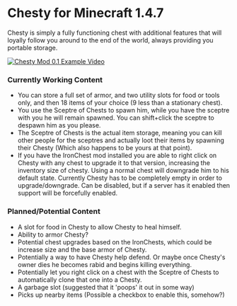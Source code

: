 # Chesty for Minecraft 1.4.7

Chesty is simply a fully functioning chest with additional features that will loyally follow you around to the end of the world, always providing you portable storage.

[![Chesty Mod 0.1 Example Video](https://img.youtube.com/vi/63oHPirTwLk/0.jpg)](https://www.youtube.com/watch?v=63oHPirTwLk)

### Currently Working Content
* You can store a full set of armor, and two utility slots for food or tools only, and then 18 items of your choice (9 less than a stationary chest).
* You use the Sceptre of Chests to spawn him, while you have the sceptre with you he will remain spawned. You can shift+click the sceptre to despawn him as you please.
* The Sceptre of Chests is the actual item storage, meaning you can kill other people for the sceptres and actually loot their items by spawning their  Chesty (Which also happens to be yours at that point).
* If you have the IronChest mod installed you are able to right click on Chesty with any chest to upgrade it to that version, increasing the inventory size of chesty. Using a normal chest will downgrade him to his default state. Currently Chesty has to be completely empty in order to upgrade/downgrade. Can be disabled, but if a server has it enabled then support will be forcefully enabled.

### Planned/Potential Content
* A slot for food in Chesty to allow Chesty to heal himself.
* Ability to armor Chesty?
* Potential chest upgrades based on the IronChests, which could be increase size and the base armor of Chesty.
* Potentially a way to have Chesty help defend. Or maybe once Chesty's owner dies he becomes rabid and begins killing everything.
* Potentially let you right click on a chest with the Sceptre of Chests to automatically clone that one into a Chesty.
* A garbage slot (suggested that it 'poops' it out in some way)
* Picks up nearby items (Possible a checkbox to enable this, somehow?)
